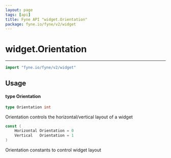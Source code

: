```yaml
---
layout: page
tags: [api]
title: Fyne API "widget.Orientation"
package: fyne.io/fyne/v2/widget
---
```


# widget.Orientation
---
```go
import "fyne.io/fyne/v2/widget"
```

## Usage

#### type Orientation

```go
type Orientation int
```

Orientation controls the horizontal/vertical layout of a widget

```go
const (
	Horizontal Orientation = 0
	Vertical   Orientation = 1
)
```
Orientation constants to control widget layout
